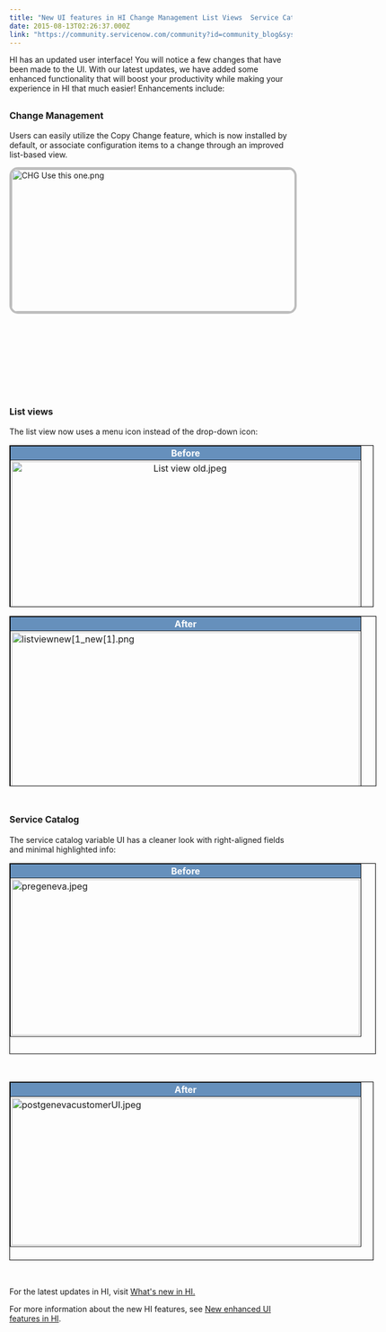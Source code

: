 ```yaml
---
title: "New UI features in HI Change Management List Views  Service Catalog"
date: 2015-08-13T02:26:37.000Z
link: "https://community.servicenow.com/community?id=community_blog&sys_id=469d2e69dbd0dbc01dcaf3231f961944"
---
```

<p>HI has an updated user interface! You will notice a few changes that have been made to the UI. With our latest updates, we have added some enhanced functionality that will boost your productivity while making your experience in HI that much easier! Enhancements include:</p><p></p><h2><span style="font-size: 12pt;">Change Management</span></h2><p>Users can easily utilize the Copy Change feature, which is now installed by default, or associate configuration items to a change through an improved list-based view.</p><p><img   alt="CHG Use this one.png" class="image-0 jive-image" src="9a16c94edb90130468c1fb651f961982.iix" style="height: 253px; width: 620px; float: left; border: #BDBDBD 4px solid; border-radius: 15px;"/></p><p></p><p><strong><br/><br/></strong></p><p><strong><br/></strong></p><p><strong><br/></strong></p><p><strong><br/></strong></p><p><strong><br/></strong></p><p><strong><br/></strong></p><p><strong><br/></strong></p><p><strong><br/></strong></p><p><strong><br/></strong></p><p><strong><br/></strong></p><p><strong><br/></strong></p><p><strong><br/></strong></p><h2><span style="font-size: 12pt;"><br/>List views</span></h2><p>The list view now uses a menu icon instead of the drop-down icon:</p><p></p><table border="1" class="jiveBorder" height="354" style="border: 1px solid #000000; width: 649px; height: 288px;"><tbody><tr><th style="text-align: center; background-color: #6690bc; color: #ffffff; padding: 2px;" valign="middle"><span style="font-size: 12pt;">Before</span></th></tr><tr><td style="padding: 2px; text-align: center;"><img   alt="List view old.jpeg" class="image-1 jive-image" src="cb832c4adbd057049c9ffb651f96197e.iix" style="height: 300px; width: 620px;"/></td></tr></tbody></table><p></p><p></p><table border="1" class="jiveBorder" height="374" style="border: 1px solid #000000; width: 654px; height: 303px;"><tbody><tr><th style="text-align: center; background-color: #6690bc; color: #ffffff; padding: 2px;" valign="middle"><span style="font-size: 12pt;">After</span></th></tr><tr><td style="padding: 2px;"><img   alt="listviewnew[1_new[1].png" class="image-0 jive-image" src="0894480edb5c5704ed6af3231f9619ee.iix" style="height: 319px; width: 620px;"/></td></tr></tbody></table><p></p><h2><span style="font-size: 12pt;"><br/>Service Catalog</span></h2><p>The service catalog variable UI has a cleaner look with right-aligned fields and minimal highlighted info:</p><p></p><table border="1" class="jiveBorder" height="339" style="border: 1px solid #000000; width: 653px; height: 340px;"><tbody><tr><th style="text-align: center; background-color: #6690bc; color: #ffffff; padding: 2px;" valign="middle"><span style="font-size: 12pt;">Before</span></th></tr><tr><td style="padding: 2px;"><img   alt="pregeneva.jpeg" class="jive-image image-2" src="bd70ef3ddb901fc03eb27a9e0f961914.iix" style="height: 277px; width: 620px;"/></td></tr></tbody></table><p><strong><br/></strong></p><table border="1" class="jiveBorder" height="317" style="border: 1px solid #000000; width: 649px; height: 318px;"><tbody><tr><th style="text-align: center; background-color: #6690bc; color: #ffffff; padding: 2px;" valign="middle"><span style="font-size: 12pt;">After</span></th></tr><tr><td style="padding: 2px;"><img   alt="postgenevacustomerUI.jpeg" class="jive-image image-3" src="3d13058edbd01b04ed6af3231f96196e.iix" style="height: 262px; width: 620px;"/></td></tr></tbody></table><p><strong><br/></strong></p><p></p><p>For the latest updates in HI, visit <a title="i.service-now.com/kb_view.do?sysparm_article=KB0536942" href="https://hi.service-now.com/kb_view.do?sysparm_article=KB0536942">What's new in HI.</a></p><p>For more information about the new HI features, see <a title="i.service-now.com/kb_view.do?sysparm_article=KB0551141" href="https://hi.service-now.com/kb_view.do?sysparm_article=KB0551141">New enhanced UI features in HI</a>.</p>